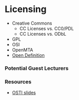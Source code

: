 # Licensing

- Creative Commons
	- CC Licenses vs. CC0/PDL
	- CC Licenses vs. ODbL
- GPL
- OSI
- OpenMTA
- [Open Definition](https://opendefinition.org)

### Potential Guest Lecturers

### Resources

- [OSTI slides](../osti/MainLectures/Lecture2-Licensing.pdf)